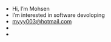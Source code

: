 - Hi, I’m Mohsen
- I’m interested in software devoloping  
- myyy003@hotmail.com
- 
-

<!---
myyyh03/myyyh03 is a ✨ special ✨ repository because its `README.md` (this file) appears on your GitHub profile.
You can click the Preview link to take a look at your changes.
--->

